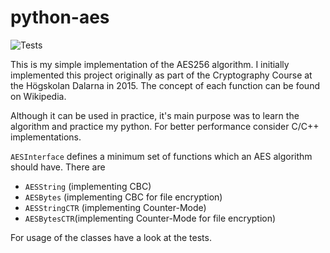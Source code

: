 

# python-aes

![Tests](https://travis-ci.org/tobiasw225/python-aes.svg?branch=main
)


This is my simple implementation of the AES256 algorithm. 
I initially implemented this project originally as part of the
Cryptography Course at the Högskolan Dalarna in 2015. 
The concept of each function can be found on Wikipedia.

Although it can be used in practice, it's main purpose was
 to learn the algorithm and practice my python. For better performance
consider C/C++ implementations. 


`AESInterface` defines a minimum set of functions which an AES algorithm should
have. There are 

- `AESString` (implementing CBC)
- `AESBytes` (implementing CBC for file encryption)
- `AESStringCTR` (implementing Counter-Mode)
- `AESBytesCTR`(implementing Counter-Mode for file encryption)

For usage of the classes have a look at the tests.